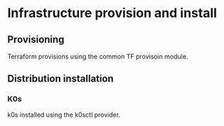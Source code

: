 # Infrastructure provision and install


## Provisioning

Terraform provisions using the common TF provisoin module.

## Distribution installation

### K0s

k0s installed using the k0sctl provider.

